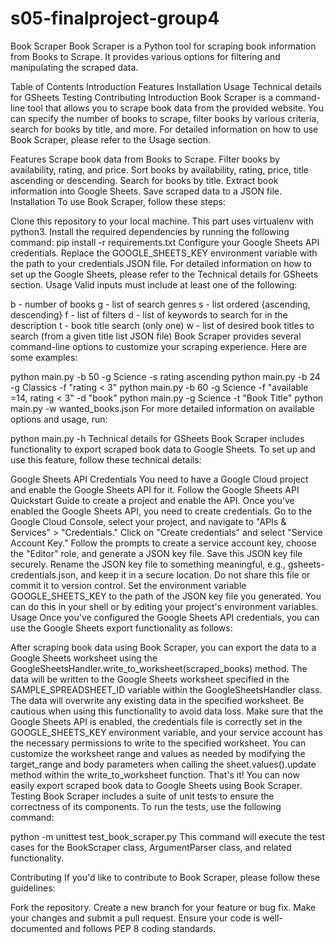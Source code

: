 # s05-finalproject-group4
Book Scraper
Book Scraper is a Python tool for scraping book information from Books to Scrape. It provides various options for filtering and manipulating the scraped data.

Table of Contents
Introduction
Features
Installation
Usage
Technical details for GSheets
Testing
Contributing
Introduction
Book Scraper is a command-line tool that allows you to scrape book data from the provided website. You can specify the number of books to scrape, filter books by various criteria, search for books by title, and more. For detailed information on how to use Book Scraper, please refer to the Usage section.

Features
Scrape book data from Books to Scrape.
Filter books by availability, rating, and price.
Sort books by availability, rating, price, title ascending or descending.
Search for books by title.
Extract book information into Google Sheets.
Save scraped data to a JSON file.
Installation
To use Book Scraper, follow these steps:

Clone this repository to your local machine.
This part uses virtualenv with python3. Install the required dependencies by running the following command:
pip install -r requirements.txt
Configure your Google Sheets API credentials. Replace the GOOGLE_SHEETS_KEY environment variable with the path to your credentials JSON file. For detailed information on how to set up the Google Sheets, please refer to the Technical details for GSheets section.
Usage
Valid inputs must include at least one of the following:

b - number of books
g - list of search genres
s - list ordered {ascending, descending}
f - list of filters
d - list of keywords to search for in the description
t - book title search (only one)
w - list of desired book titles to search (from a given title list JSON file)
Book Scraper provides several command-line options to customize your scraping experience. Here are some examples:

python main.py -b 50 -g Science -s rating ascending
python main.py -b 24 -g Classics -f "rating < 3"
python main.py -b 60 -g Science -f "available =14, rating < 3" -d "book"
python main.py -g Science -t "Book Title"
python main.py -w wanted_books.json
For more detailed information on available options and usage, run:

python main.py -h
Technical details for GSheets
Book Scraper includes functionality to export scraped book data to Google Sheets. To set up and use this feature, follow these technical details:

Google Sheets API Credentials
You need to have a Google Cloud project and enable the Google Sheets API for it. Follow the Google Sheets API Quickstart Guide to create a project and enable the API.
Once you've enabled the Google Sheets API, you need to create credentials. Go to the Google Cloud Console, select your project, and navigate to "APIs & Services" > "Credentials."
Click on "Create credentials" and select "Service Account Key." Follow the prompts to create a service account key, choose the "Editor" role, and generate a JSON key file. Save this JSON key file securely.
Rename the JSON key file to something meaningful, e.g., gsheets-credentials.json, and keep it in a secure location. Do not share this file or commit it to version control.
Set the environment variable GOOGLE_SHEETS_KEY to the path of the JSON key file you generated. You can do this in your shell or by editing your project's environment variables.
Usage
Once you've configured the Google Sheets API credentials, you can use the Google Sheets export functionality as follows:

After scraping book data using Book Scraper, you can export the data to a Google Sheets worksheet using the GoogleSheetsHandler.write_to_worksheet(scraped_books) method.
The data will be written to the Google Sheets worksheet specified in the SAMPLE_SPREADSHEET_ID variable within the GoogleSheetsHandler class.
The data will overwrite any existing data in the specified worksheet. Be cautious when using this functionality to avoid data loss.
Make sure that the Google Sheets API is enabled, the credentials file is correctly set in the GOOGLE_SHEETS_KEY environment variable, and your service account has the necessary permissions to write to the specified worksheet.
You can customize the worksheet range and values as needed by modifying the target_range and body parameters when calling the sheet.values().update method within the write_to_worksheet function. That's it! You can now easily export scraped book data to Google Sheets using Book Scraper.
Testing
Book Scraper includes a suite of unit tests to ensure the correctness of its components. To run the tests, use the following command:

python -m unittest test_book_scraper.py
This command will execute the test cases for the BookScraper class, ArgumentParser class, and related functionality.

Contributing
If you'd like to contribute to Book Scraper, please follow these guidelines:

Fork the repository.
Create a new branch for your feature or bug fix.
Make your changes and submit a pull request.
Ensure your code is well-documented and follows PEP 8 coding standards.